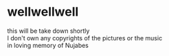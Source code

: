 # wellwellwell
this will be take down shortly <br>
I don't own any copyrights of the pictures or the music <br>
in loving memory of Nujabes <br>
